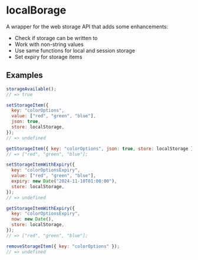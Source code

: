 # localBorage

A wrapper for the web storage API that adds some enhancements:

- Check if storage can be written to
- Work with non-string values
- Use same functions for local and session storage
- Set expiry for storage items

## Examples

```javascript
storageAvailable();
// => true

setStorageItem({
  key: "colorOptions",
  value: ["red", "green", "blue"],
  json: true,
  store: localStorage,
});
// => undefined

getStorageItem({ key: "colorOptions", json: true, store: localStorage });
// => ["red", "green", "blue"];

setStorageItemWithExpiry({
  key: "colorOptionsExpiry",
  value: ["red", "green", "blue"],
  expiry: new Date("2024-11-10T01:00:00"),
  store: localStorage,
});
// => undefined

getStorageItemWithExpiry({
  key: "colorOptionsExpiry",
  now: new Date(),
  store: localStorage,
});
// => ["red", "green", "blue"];

removeStorageItem({ key: "colorOptions" });
// => undefined
```
